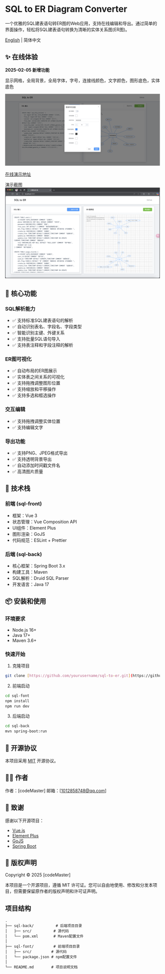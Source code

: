 # SQL to ER Diagram Converter

一个优雅的SQL建表语句转ER图的Web应用，支持在线编辑和导出。通过简单的界面操作，轻松将SQL建表语句转换为清晰的实体关系图(ER图)。

[English](./README_EN.md) | 简体中文

## ✨ 在线体验

**2025-02-05 新增功能**

显示网格，全局背景，全局字体，字号，连接线颜色，文字颜色，图形底色，实体底色

![alt text](image2.png)

[在线演示地址](#http://106.15.65.113/)

演示截图![alt text](image.png)

## 🎯 核心功能

### SQL解析能力
- ✅ 支持标准SQL建表语句的解析
- ✅ 自动识别表名、字段名、字段类型
- ✅ 智能识别主键、外键关系
- ✅ 支持批量SQL语句导入
- ✅ 支持表注释和字段注释的解析

### ER图可视化
- ✅ 自动布局的ER图展示
- ✅ 实体表之间关系的可视化
- ✅ 支持拖拽调整图形位置
- ✅ 支持缩放和平移操作
- ✅ 支持多选和框选操作

### 交互编辑
- ✅ 支持拖拽调整实体位置
- ✅ 支持编辑文字

### 导出功能
- ✅ 支持PNG、JPEG格式导出
- ✅ 支持透明背景导出
- ✅ 自动添加时间戳文件名
- ✅ 高清图片质量

## 🚀 技术栈

### 前端 (sql-front)
- 框架：Vue 3 
- 状态管理：Vue Composition API
- UI组件：Element Plus
- 图形渲染：GoJS
- 代码规范：ESLint + Prettier

### 后端 (sql-back)
- 核心框架：Spring Boot 3.x
- 构建工具：Maven
- SQL解析：Druid SQL Parser
- 开发语言：Java 17


## 📦 安装和使用

### 环境要求
- Node.js 16+
- Java 17+
- Maven 3.6+

### 快速开始

1. 克隆项目
```bash
git clone [https://github.com/yourusername/sql-to-er.git](https://github.com/lbytsl/sql_to_ER.git)
```

2. 前端启动
```bash
cd sql-font
npm install
npm run dev
```

3. 后端启动
```bash
cd sql-back
mvn spring-boot:run
```


## 📝 开源协议

本项目采用 [MIT](LICENSE) 开源协议。

## 👨‍💻 作者

作者：[codeMaster]
邮箱：[1012858748@qq.com]

## 🙏 致谢

感谢以下开源项目：

- [Vue.js](https://vuejs.org/)
- [Element Plus](https://element-plus.org/)
- [GoJS](https://gojs.net/)
- [Spring Boot](https://spring.io/projects/spring-boot)

## 📜 版权声明

Copyright © 2025 [codeMaster]

本项目是一个开源项目，遵循 MIT 许可证。您可以自由地使用、修改和分发本项目，但需要保留原作者的版权声明和许可证声明。


## 项目结构
```
.
├── sql-back/          # 后端项目目录
│   ├── src/          # 源代码
│   └── pom.xml       # Maven配置文件
│
├── sql-font/         # 前端项目目录
│   ├── src/         # 源代码
│   └── package.json # npm配置文件
│
└── README.md        # 项目说明文档
```
